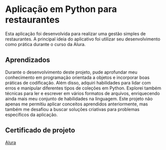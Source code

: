 
# Aplicação em Python para restaurantes

Esta aplicação foi desenvolvida para realizar uma gestão simples de restaurantes. A principal ideia do aplicativo foi utilizar seu desenvolvimento como prática durante o curso da Alura.


## Aprendizados

Durante o desenvolvimento deste projeto, pude aprofundar meu conhecimento em programação orientada a objetos e incorporar boas práticas de codificação. Além disso, adquiri habilidades para lidar com erros e manipular diferentes tipos de coleções em Python. Explorei também técnicas para ler e escrever em vários formatos de arquivos, enriquecendo ainda mais meu conjunto de habilidades na linguagem. Este projeto não apenas me permitiu aplicar conceitos aprendidos anteriormente, mas também me desafiou a buscar soluções criativas para problemas específicos da aplicação.


## Certificado de projeto

[Alura](https://cursos.alura.com.br/user/luannavesfernandes/course/python-crie-sua-primeira-aplicacao/certificate)

